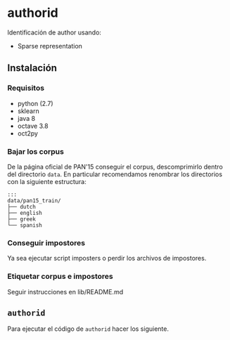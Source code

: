 authorid
========

Identificación de author usando:

* Sparse representation

Instalación
-----------

### Requisitos


* python (2.7)
* sklearn
* java 8
* octave 3.8
* oct2py

### Bajar los corpus

De la página oficial de PAN'15 conseguir el corpus, descomprimirlo dentro del 
directorio `data`. En particular recomendamos renombrar los directorios con la 
siguiente estructura:

    :::
    data/pan15_train/
    ├── dutch
    ├── english
    ├── greek
    └── spanish

### Conseguir impostores

Ya sea ejecutar script imposters o perdir los archivos de impostores. 


### Etiquetar corpus e impostores

Seguir instrucciones en lib/README.md

`authorid`
----------

Para ejecutar el código de `authorid` hacer los siguiente.




